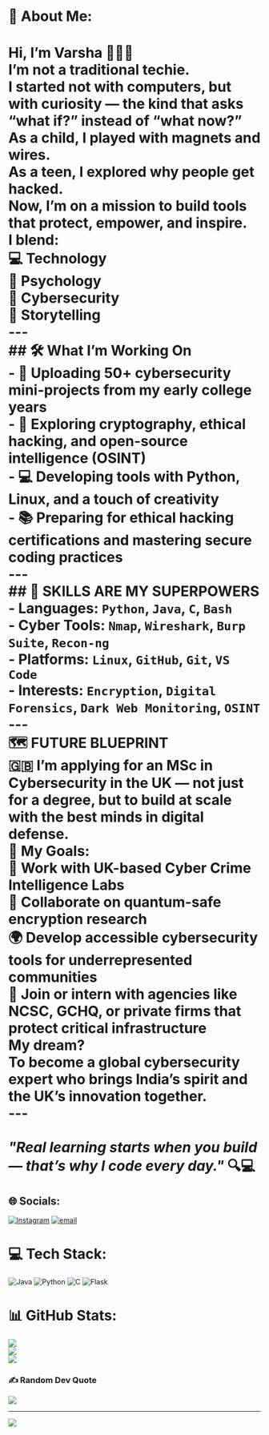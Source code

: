 # 💫 About Me:
# Hi, I’m Varsha 👩🏻‍💻<br>I’m not a traditional techie.<br>I started not with computers, but with curiosity — the kind that asks “what if?” instead of “what now?”<br>As a child, I played with magnets and wires.<br>As a teen, I explored why people get hacked.<br>Now, I’m on a mission to build tools that protect, empower, and inspire.<br>I blend:<br>💻 Technology<br>🧠 Psychology<br>🔐 Cybersecurity<br>🎨 Storytelling<br>---<br>## 🛠 What I’m Working On<br>- 🚀 Uploading 50+ cybersecurity mini-projects from my early college years  <br>- 🔐 Exploring cryptography, ethical hacking, and open-source intelligence (OSINT)  <br>- 💻 Developing tools with Python, Linux, and a touch of creativity  <br>- 📚 Preparing for ethical hacking certifications and mastering secure coding practices<br>---<br>## 🧠 SKILLS ARE MY SUPERPOWERS<br>- Languages: `Python`, `Java`, `C`, `Bash`<br>- Cyber Tools: `Nmap`, `Wireshark`, `Burp Suite`, `Recon-ng`<br>- Platforms: `Linux`, `GitHub`, `Git`, `VS Code`<br>- Interests: `Encryption`, `Digital Forensics`, `Dark Web Monitoring`, `OSINT`<br>---<br>🗺️ FUTURE BLUEPRINT<br>🇬🇧 I’m applying for an MSc in Cybersecurity in the UK — not just for a degree, but to build at scale with the best minds in digital defense.<br>🎯 My Goals:<br>🔐 Work with UK-based Cyber Crime Intelligence Labs<br>🧪 Collaborate on quantum-safe encryption research<br>🌍 Develop accessible cybersecurity tools for underrepresented communities<br>💼 Join or intern with agencies like NCSC, GCHQ, or private firms that protect critical infrastructure<br>My dream?<br>To become a global cybersecurity expert who brings India’s spirit and the UK’s innovation together.<br>---<br><br>_"Real learning starts when you build — that’s why I code every day."_ 🔍💻<br>


## 🌐 Socials:
[![Instagram](https://img.shields.io/badge/Instagram-%23E4405F.svg?logo=Instagram&logoColor=white)](https://instagram.com/__varsha__dhamodharan__) [![email](https://img.shields.io/badge/Email-D14836?logo=gmail&logoColor=white)](mailto:VARSHASDAMODHARAN@GMAIL.COM) 

# 💻 Tech Stack:
![Java](https://img.shields.io/badge/java-%23ED8B00.svg?style=for-the-badge&logo=openjdk&logoColor=white) ![Python](https://img.shields.io/badge/python-3670A0?style=for-the-badge&logo=python&logoColor=ffdd54) ![C](https://img.shields.io/badge/c-%2300599C.svg?style=for-the-badge&logo=c&logoColor=white) ![Flask](https://img.shields.io/badge/flask-%23000.svg?style=for-the-badge&logo=flask&logoColor=white)
# 📊 GitHub Stats:
![](https://github-readme-stats.vercel.app/api?username=VarshaDamodharan-cyber&theme=dark&hide_border=false&include_all_commits=false&count_private=false)<br/>
![](https://nirzak-streak-stats.vercel.app/?user=VarshaDamodharan-cyber&theme=dark&hide_border=false)<br/>
![](https://github-readme-stats.vercel.app/api/top-langs/?username=VarshaDamodharan-cyber&theme=dark&hide_border=false&include_all_commits=false&count_private=false&layout=compact)

### ✍️ Random Dev Quote
![](https://quotes-github-readme.vercel.app/api?type=horizontal&theme=radical)

---
[![](https://visitcount.itsvg.in/api?id=VarshaDamodharan-cyber&icon=0&color=0)](https://visitcount.itsvg.in)

<!-- Proudly created with GPRM ( https://gprm.itsvg.in ) -->
